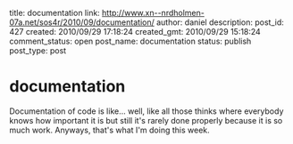 title: documentation
link: http://www.xn--nrdholmen-07a.net/sos4r/2010/09/documentation/
author: daniel
description: 
post_id: 427
created: 2010/09/29 17:18:24
created_gmt: 2010/09/29 15:18:24
comment_status: open
post_name: documentation
status: publish
post_type: post

# documentation

Documentation of code is like... well, like all those thinks where everybody knows how important it is but still it's rarely done properly because it is so much work. Anyways, that's what I'm doing this week.